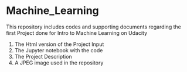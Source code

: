 # Machine_Learning
This repository includes codes and supporting documents regarding the first Project done for Intro to Machine Learning on Udacity
1. The Html version of the Project Input
2. The Jupyter notebook with the code
3. The Project Description
4. A JPEG image used in the repository
